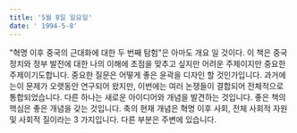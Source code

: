 ```yaml
---
title: '5월 8일 일요일'
date: ' 1994-5-8'
---
```

"혁명 이후 중국의 근대화에 대한 두 번째 탐험"은 아마도 개요 일 것이다. 이 책은 중국 정치와 정부 발전에 대한 나의 이해에 초점을 맞추고 싶지만 어려운 주제이지만 중요한 주제이기도합니다. 중요한 질문은 어떻게 좋은 윤곽을 디자인 할 것인가입니다. 과거에는이 문제가 오랫동안 연구되어 왔지만, 이번에는 여러 논쟁들이 결합되어 전체적으로 통합되었습니다. 다른 하나는 새로운 아이디어와 개념을 발견하는 것입니다. 좋은 책의 핵심은 좋은 개념을 갖는 것입니다. 축의 현재 개념은 혁명 이후 사회, 전체 사회적 자원 및 사회적 질이라는 3 가지입니다. 다른 부분은 주변에 있습니다.

